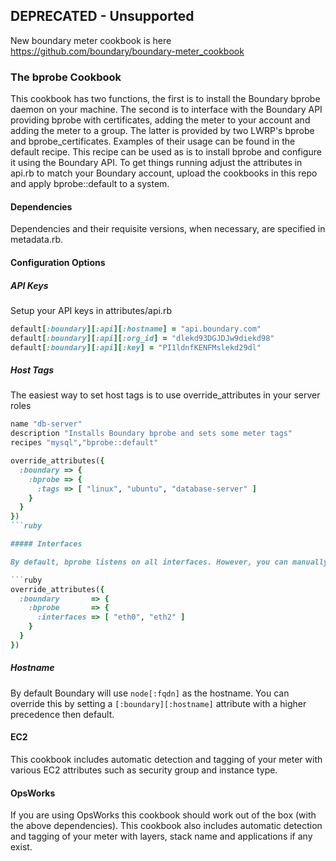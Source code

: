 ## DEPRECATED - Unsupported

New boundary meter cookbook is here https://github.com/boundary/boundary-meter_cookbook

### The bprobe Cookbook

This cookbook has two functions, the first is to install the Boundary bprobe daemon on your machine. The second is to interface with the Boundary API providing bprobe with certificates, adding the meter to your account and adding the meter to a group. The latter is provided by two LWRP's bprobe and bprobe_certificates. Examples of their usage can be found in the default recipe. This recipe can be used as is to install bprobe and configure it using the Boundary API. To get things running adjust the attributes in api.rb to match your Boundary account, upload the cookbooks in this repo and apply bprobe::default to a system.

#### Dependencies

Dependencies and their requisite versions, when necessary, are specified in metadata.rb.

#### Configuration Options

##### API Keys

Setup your API keys in attributes/api.rb

```ruby
default[:boundary][:api][:hostname] = "api.boundary.com"
default[:boundary][:api][:org_id] = "dlekd93DGJDJw9diekd98"
default[:boundary][:api][:key] = "PI1ldnfKENFMslekd29dl"
```

##### Host Tags

The easiest way to set host tags is to use override_attributes in your server roles

```ruby
name "db-server"
description "Installs Boundary bprobe and sets some meter tags"
recipes "mysql","bprobe::default"

override_attributes({
  :boundary => {
    :bprobe => {
      :tags => [ "linux", "ubuntu", "database-server" ]
    }
  }
})
```ruby

##### Interfaces

By default, bprobe listens on all interfaces. However, you can manually specify the interfaces you wish to monitor.

```ruby
override_attributes({
  :boundary       => {
    :bprobe       => {
      :interfaces => [ "eth0", "eth2" ]
    }
  }
})
```

##### Hostname

By default Boundary will use `node[:fqdn]` as the hostname. You can override this by setting a `[:boundary][:hostname]` attribute with a higher precedence then default.

#### EC2

This cookbook includes automatic detection and tagging of your meter with various EC2 attributes such as security group and instance type.

#### OpsWorks

If you are using OpsWorks this cookbook should work out of the box (with the above dependencies). This cookbook also includes automatic detection and tagging of your meter with layers, stack name and applications if any exist.


